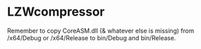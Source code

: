 # LZWcompressor

Remember to copy CoreASM.dll (& whatever else is missing) from /x64/Debug or /x64/Release to bin/Debug and bin/Release.
